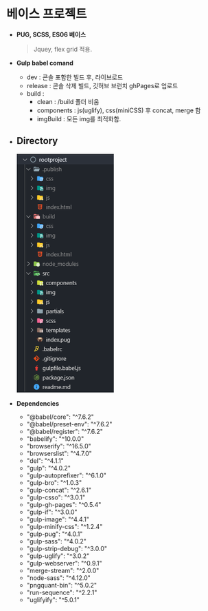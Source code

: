 # 베이스 프로젝트
- **PUG, SCSS, ES06 베이스**
	> Jquey, flex grid 적용.
	

- **Gulp babel comand**
	- dev : 콘솔 포함한 빌드 후, 라이브로드
	- release : 콘솔 삭제 빌드, 깃허브 브런치 ghPages로 업로드
	- build : 
		- clean : /build 폴더 비움 
		- components : js(uglify), css(miniCSS) 후 concat, merge 함
		- imgBuild :  모든 img를 최적화함.
		

- **Directory**
    -----
	![enter image description here](https://github.com/blowROCK/rootproject/blob/master/dir.png?raw=true)


- **Dependencies**
	- "@babel/core": "^7.6.2"
    - "@babel/preset-env": "^7.6.2"
    - "@babel/register": "^7.6.2"
    - "babelify": "^10.0.0"
    - "browserify": "^16.5.0"
    - "browserslist": "^4.7.0"
    - "del": "^4.1.1"
    - "gulp": "^4.0.2"
    - "gulp-autoprefixer": "^6.1.0"
    - "gulp-bro": "^1.0.3"
    - "gulp-concat": "^2.6.1"
    - "gulp-csso": "^3.0.1"
    - "gulp-gh-pages": "^0.5.4"
    - "gulp-if": "^3.0.0"
    - "gulp-image": "^4.4.1"
    - "gulp-minify-css": "^1.2.4"
    - "gulp-pug": "^4.0.1"
    - "gulp-sass": "^4.0.2"
    - "gulp-strip-debug": "^3.0.0"
    - "gulp-uglify": "^3.0.2"
    - "gulp-webserver": "^0.9.1"
    - "merge-stream": "^2.0.0"
    - "node-sass": "^4.12.0"
    - "pngquant-bin": "^5.0.2"
    - "run-sequence": "^2.2.1"
    - "uglifyify": "^5.0.1"